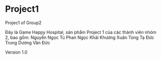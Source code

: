 # Project1
Projec1 of Group2

Đây là Game Happy Hospital, sản phẩm Project 1 của các thành viên nhóm 2, bao gồm:
  Nguyễn Ngọc Tú
  Phan Ngọc Khải
  Khương Xuân Tùng
  Tạ Đức Trung
  Dương Văn Đức

Version 1.0
